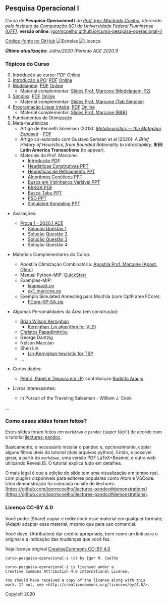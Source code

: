## Pesquisa Operacional I

_Curso de **Pesquisa Operacional I** do [Prof. Igor Machado Coelho](https://igormcoelho.github.io), oferecido pelo [Instituto de Computação (IC) da Universidade Federal Fluminense (UFF)](http://www.ic.uff.br)._ **versão online:** [igormcoelho.github.io/curso-pesquisa-operacional-i/](https://igormcoelho.github.io/curso-pesquisa-operacional-i/)

[Código-fonte no GitHub](https://github.com/igormcoelho/curso-pesquisa-operacional-i)
![Estrelas](https://img.shields.io/github/stars/igormcoelho/curso-pesquisa-operacional-i)
![Licença](https://img.shields.io/github/license/igormcoelho/curso-pesquisa-operacional-i)

_**Última atualização:** Julho/2020 (Período ACE 2020.1)_

### Tópicos do Curso

0. [Introdução ao curso](slides/0-intro-curso/0-intro-curso.md): [PDF](slides/0-intro-curso/0-intro-curso.pdf) [Online](https://igormcoelho.github.io/curso-pesquisa-operacional-i/slides/0-intro-curso/index.html)
1. [Introdução a PO](slides/1-intro-po/1-intro-po.md): [PDF](slides/1-intro-curso/1-intro-po.pdf) [Online](https://igormcoelho.github.io/curso-pesquisa-operacional-i/slides/1-intro-po/index.html)
2. [Modelagem](slides/2-modelagem/2-modelagem.md): [PDF](slides/2-modelagem/2-modelagem.pdf) [Online](https://igormcoelho.github.io/curso-pesquisa-operacional-i/slides/2-modelagem/index.html)
   * Material complementar: [Slides Prof. Marcone (Modelagem-P2)](./slides/thirdparty/Marcone-Modelagem-Parte-2.pdf)
3. [Simplex](slides/3-simplex/3-simplex.md): [PDF](slides/3-simplex/3-simplex.pdf) [Online](https://igormcoelho.github.io/curso-pesquisa-operacional-i/slides/3-simplex/index.html)
   * Material complementar: [Slides Prof. Marcone (Tab.Simplex)](./slides/thirdparty/Marcone-SIMPLEX.pdf)
4. [Programação Linear Inteira](slides/4-mip/4-mip.md): [PDF](slides/4-mip/4-mip.pdf) [Online](https://igormcoelho.github.io/curso-pesquisa-operacional-i/slides/4-mip/index.html)
   * Material complementar: [Slides Prof. Marcone (B&B)](./slides/thirdparty/Marcone-Branch-and-Bound.ppt)
5. Fundamentos de Otimização
6. Meta-heurísticas
   * Artigo de Kenneth Sörensen (2013): [_Metaheuristics -- the Metaphor Exposed_](https://doi.org/10.1111/itor.12001) - [PDF](https://www.researchgate.net/publication/237009138_Metaheuristics_--_the_metaphor_exposed)
   * Artigo co-autorado com Gustavo Semaan et al (2020): _A Brief History of Heuristics, from Bounded Rationality to Intractability_, **IEEE Latin America Transactions** (to appear).
   * Materiais do Prof. Marcone:
      - [Introdução PDF](slides/thirdparty/marcone-meta/Introducao.pdf)
      - [Heurísticas Construtivas PPT](slides/thirdparty/marcone-meta/Ico-construtivas.ppt)
      - [Heurísticas de Refinamento PPT](slides/thirdparty/marcone-meta/Ico-refinamento.ppt)
      - [Algoritmos Genéticos PPT](slides/thirdparty/marcone-meta/AGs.ppt)
      - [Busca em Vizinhança Variável PPT](slides/thirdparty/marcone-meta/VNS.ppt)
      - [BRKGA PDF](slides/thirdparty/marcone-meta/brkga.pdf)
      - [Busca Tabu PPT](slides/thirdparty/marcone-meta/Ico-BT.ppt)
      - [PSO PPT](slides/thirdparty/marcone-meta/PSO.ppt)
      - [Simulated Annealing PPT](slides/thirdparty/marcone-meta/SA.PPT)

- Avaliações:
   * [Prova 1 - 2020.1 ACE](./slides/avaliacoes/ace-20201-prova.pdf)
      - [Solução Questão 1](./slides/avaliacoes/1-ex_prova_tv.py)
      - [Solução Questão 2](./slides/avaliacoes/2-ex_prova_cam.py)
      - [Solução Questão 3](./slides/avaliacoes/3-ex_tableau.md)
      - Solução Questão 4

- Materiais Complementares do Curso:
   * Apostila Otimização Combinatória: [Apostila Prof. Marcone (Apost. Otim.)](./slides/thirdparty/Marcone-Apostila-Otimizacao.pdf)
   * Manual Python-MIP: [QuickStart](https://python-mip.readthedocs.io/en/latest/quickstart.html)
   * Examples-MIP:
      - [knapsack.py](./slides/examples-mip/knapsack.py)
      - [ex1_marcone.py](./slides/examples-mip/ex1_marcone.py)
   * Exemplo Simulated Annealing para Mochila (com OptFrame FCore):
      - [FCore-KP-SA.zip](./exemplo-optframe/FCore-KP-SA.zip)

- Algumas Personalidades da Área (em construção):
    * [Brian Wilson Kernighan](https://en.wikipedia.org/wiki/Brian_Kernighan)
      - [Kernighan-Lin algorithm for VLSI](https://en.wikipedia.org/wiki/Kernighan%E2%80%93Lin_algorithm)
    * [Christos Papadimitriou](https://engineering.columbia.edu/faculty/christos-papadimitriou)
    * George Dantzig
    * Nelson Maculan
    * Shen Lin
      - [Lin-Kernighan heuristic for TSP](https://en.wikipedia.org/wiki/Lin%E2%80%93Kernighan_heuristic)
    * ...

- Curiosidades:
    * [Pedra, Papel e Tesoura em LP](https://www.youtube.com/watch?v=I_vBhNf5x9Y): contribuição [Rodolfo Araujo](https://github.com/rodoufu)

- Livros interessantes:
    * In Pursuit of the Traveling Salesman - William J. Cook

...

### Como esses slides foram feitos?

Estes slides foram feitos em `markdown` e `pandoc` (super fácil!) de acordo com o tutorial [ilectures-pandoc](https://github.com/igormcoelho/ilectures-pandoc).

Basicamente, é necessário instalar o pandoc e, opcionalmente, copiar alguns filtros úteis do tutorial (dois arquivos python). Então, é possível gerar, a partir do `markdown`, uma versão PDF LaTeX+Beamer, e outra web utilizando RevealJS. O tutorial explica tudo em detalhes.

O mais legal é que a edição do slide tem uma visualização em tempo real, com plugins disponíveis para editores populares como Atom e VSCode.
Uma demonstração foi colocada no site do ilectures: [https://github.com/igormcoelho/ilectures-pandoc#demonstrations](https://github.com/igormcoelho/ilectures-pandoc#demonstrations).


### Licença CC-BY 4.0

Você pode: (Share) copiar e redistribuir esse material em qualquer formato; (Adapt) adaptar esse material, mesmo que para uso comercial.

Você deve: (Attribution) dar crédito apropriado, bem como um link para o original e a indicação das mudanças que você fez.

Veja licença original [CreativeCommons CC-BY 4.0](https://creativecommons.org/licenses/by/4.0/)

```
curso-pesquisa-operacional-i (c) by Igor M. Coelho

curso-pesquisa-operacional-i is licensed under a
Creative Commons Attribution 4.0 International License.

You should have received a copy of the license along with this
work. If not, see <http://creativecommons.org/licenses/by/4.0/>.
```


Copyleft 2020
